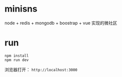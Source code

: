 # minisns

node + redis + mongodb + boostrap + vue 实现的微社区

# run

```
npm install
npm run dev
```
浏览器打开： `http://localhost:3000`
